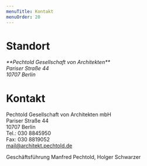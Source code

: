 ```yaml
---
menuTitle: Kontakt
menuOrder: 20
---
```


# Standort

<address lat="52.49778" long="13.31968">
**Pechtold Gesellschaft von Architekten**
<br/>Pariser Straße 44
<br/>10707 Berlin
</address>

<script src="http://maps.google.com/maps/api/js?sensor=false"> </script>
<script src="/scripts/map.js"> </script>

# Kontakt
Pechtold Gesellschaft von Architekten mbH
<br/>Pariser Straße 44  
10707 Berlin  
Tel.: 030 8845950  
Fax: 030 8819052  
<mail@architekt.pechtold.de>

Geschäftsführung
Manfred Pechtold, Holger Schwarzer
